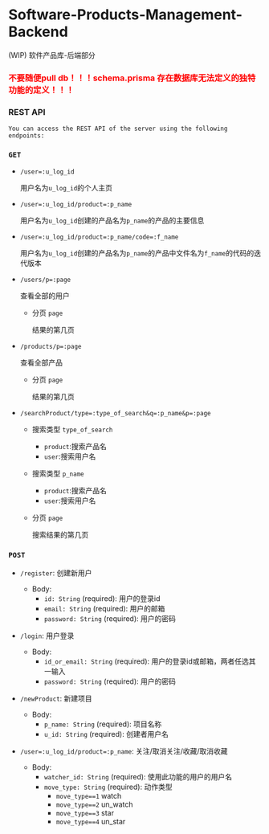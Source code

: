 # Software-Products-Management-Backend
(WIP) 软件产品库-后端部分

### <p style="color: red">不要随便pull db！！！schema.prisma 存在数据库无法定义的独特功能的定义！！！</p>

### REST API

`You can access the REST API of the server using the following endpoints:`

### `GET`

- `/user=:u_log_id`

   用户名为`u_log_id`的个人主页

- `/user=:u_log_id/product=:p_name`

    用户名为`u_log_id`创建的产品名为`p_name`的产品的主要信息

- `/user=:u_log_id/product=:p_name/code=:f_name`

    用户名为`u_log_id`创建的产品名为`p_name`的产品中文件名为`f_name`的代码的迭代版本

- `/users/p=:page`

  查看全部的用户

    - 分页 `page`
      
      结果的第几页

- `/products/p=:page`

  查看全部产品

    - 分页 `page`
      
      结果的第几页

- `/searchProduct/type=:type_of_search&q=:p_name&p=:page`
  - 搜索类型 `type_of_search`
    - `product`:搜索产品名 
    - `user`:搜索用户名 

  - 搜索类型 `p_name`
    - `product`:搜索产品名 
    - `user`:搜索用户名 

  - 分页 `page`

    搜索结果的第几页

### `POST`

- `/register`: 创建新用户
  - Body:
    - `id: String` (required): 用户的登录id
    - `email: String` (required): 用户的邮箱
    - `password: String` (required): 用户的密码
- `/login`: 用户登录
  - Body:
    - `id_or_email: String` (required): 用户的登录id或邮箱，两者任选其一输入
    - `password: String` (required): 用户的密码

- `/newProduct`: 新建项目
  - Body:
    - `p_name: String` (required): 项目名称
    - `u_id: String` (required): 创建者用户名

- `/user=:u_log_id/product=:p_name`: 关注/取消关注/收藏/取消收藏
  - Body:
    - `watcher_id: String` (required): 使用此功能的用户的用户名
    - `move_type: String` (required): 动作类型
      - `move_type==1` watch
      - `move_type==2` un_watch
      - `move_type==3` star
      - `move_type==4` un_star